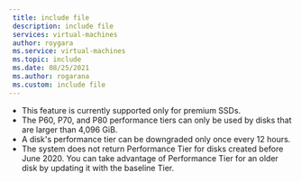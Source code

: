 ```yaml
---
 title: include file
 description: include file
 services: virtual-machines
 author: roygara
 ms.service: virtual-machines
 ms.topic: include
 ms.date: 08/25/2021
 ms.author: rogarana
 ms.custom: include file
---
```


- This feature is currently supported only for premium SSDs.
- The P60, P70, and P80 performance tiers can only be used by disks that are larger than 4,096 GiB.
- A disk's performance tier can be downgraded only once every 12 hours.
- The system does not return Performance Tier for disks created before June 2020. You can take advantage of Performance Tier for an older disk by updating it with the baseline Tier.
